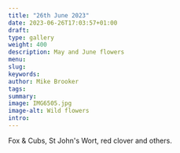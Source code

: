 ```yaml
---
title: "26th June 2023"
date: 2023-06-26T17:03:57+01:00
draft: 
type: gallery
weight: 400
description: May and June flowers 
menu:
slug:
keywords:
author: Mike Brooker 
tags: 
summary:
image: IMG6505.jpg
image-alt: Wild flowers
intro:
--- 
```

Fox &amp; Cubs, St John's Wort, red clover and others.

